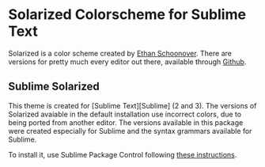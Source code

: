 Solarized Colorscheme for Sublime Text
=============================

Solarized is a color scheme created by [Ethan Schoonover](http://ethanschoonover.com/solarized). There are versions for pretty much every editor out there, available through [Github](https://github.com/altercation/solarized).


Sublime Solarized
---------

This theme is created for [Sublime Text][Sublime] (2 and 3). The versions of Solarized avaiable in the default installation use incorrect colors, due to being ported from another editor. The versions available in this package were created especially for Sublime and the syntax grammars available for Sublime.

To install it, use Sublime Package Control following [these instructions][SublimePackage].

[SublimePackage]: http://wbond.net/sublime_packages/package_control/installation
